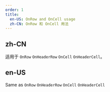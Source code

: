 ```yaml
---
order: 1
title:
  en-US: OnRow and OnCell usage
  zh-CN: OnRow 和 OnCell 用法
---
```


## zh-CN

适用于 `OnRow` `OnHeaderRow` `OnCell` `OnHeaderCell`。

## en-US

Same as `OnRow` `OnHeaderRow` `OnCell` `OnHeaderCell`
